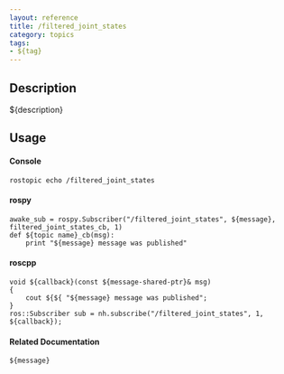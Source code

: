 ```yaml
---
layout: reference
title: /filtered_joint_states
category: topics
tags: 
- ${tag}
---
```


## Description
${description}

## Usage
#### Console
```
rostopic echo /filtered_joint_states
```

#### rospy
```
awake_sub = rospy.Subscriber("/filtered_joint_states", ${message}, filtered_joint_states_cb, 1)
def ${topic name}_cb(msg):
    print "${message} message was published"
```

#### roscpp
```
void ${callback}(const ${message-shared-ptr}& msg)
{
    cout ${${ "${message} message was published";
}
ros::Subscriber sub = nh.subscribe("/filtered_joint_states", 1, ${callback});
```

#### Related Documentation
``${message}``  